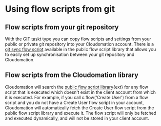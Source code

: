 # Using flow scripts from git

## Flow scripts from your git repository
With the [GIT taskt type](/Tasks#gittask) you can copy flow scripts and settings from your public or private git repository into your Cloudomation account. There is a [git sync flow script](https://github.com/starflows/library/blob/live/sync%20flow%20scripts.py) available in the public flow script library that allows you to easily set up synchronisation between your git repository and Cloudomation.

## Flow scripts from the Cloudomation library
Cloudomation will search the [public flow script library](https://github.com/starflows/library){ext} for any flow script that is executed which doesn't exist in the client account from which it is executed. For example, if you call c.flow('Create User') from a flow script and you do not have a Create User flow script in your account, Cloudomation will automatically fetch the Create User flow script from the public flow script library and execute it. The flow script will only be fetched and executed dynamically, and will not be stored in your client account.  
